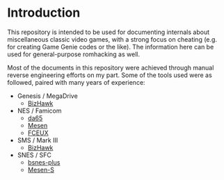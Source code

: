# Introduction

This repository is intended to be used for documenting internals about miscellaneous
classic video games, with a strong focus on cheating (e.g. for creating Game Genie
codes or the like).  The information here can be used for general-purpose romhacking
as well.

Most of the documents in this repository were achieved through manual reverse
engineering efforts on my part.  Some of the tools used were as followed, paired
with many years of experience:

* Genesis / MegaDrive
  * [BizHawk](https://github.com/TASVideos/BizHawk)
* NES / Famicom
  * [da65](https://cc65.github.io/doc/da65.html)
  * [Mesen](https://github.com/SourMesen/Mesen)
  * [FCEUX](http://www.fceux.com/)
* SMS / Mark III
  * [BizHawk](https://github.com/TASVideos/BizHawk)
* SNES / SFC
  * [bsnes-plus](https://github.com/devinacker/bsnes-plus)
  * [Mesen-S](https://github.com/SourMesen/Mesen-S)
